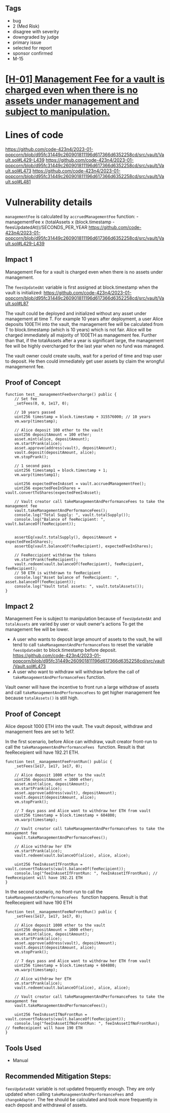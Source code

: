 ## Tags

- bug
- 2 (Med Risk)
- disagree with severity
- downgraded by judge
- primary issue
- selected for report
- sponsor confirmed
- M-15

# [[H-01] Management Fee for a vault is charged even when there is no assets under management and subject to manipulation.](https://github.com/code-423n4/2023-01-popcorn-findings/issues/499) 

# Lines of code

https://github.com/code-423n4/2023-01-popcorn/blob/d95fc31449c260901811196d617366d6352258cd/src/vault/Vault.sol#L429-L439
https://github.com/code-423n4/2023-01-popcorn/blob/d95fc31449c260901811196d617366d6352258cd/src/vault/Vault.sol#L473
https://github.com/code-423n4/2023-01-popcorn/blob/d95fc31449c260901811196d617366d6352258cd/src/vault/Vault.sol#L481


# Vulnerability details

`managementFee` is calculated by `accruedManagementFee` function: 
    - managementFee x (totalAssets x (block.timestamp - feesUpdatedAt))/SECONDS_PER_YEAR
https://github.com/code-423n4/2023-01-popcorn/blob/d95fc31449c260901811196d617366d6352258cd/src/vault/Vault.sol#L429-L439

## Impact 1

Management Fee for a vault is charged even when there is no assets under management.

The `feesUpdatedAt` variable is first assigned at block.timestamp when the vault is initialized:
https://github.com/code-423n4/2023-01-popcorn/blob/d95fc31449c260901811196d617366d6352258cd/src/vault/Vault.sol#L87

The vault could be deployed and initialized without any asset under management at time T. For example 10 years after deployment, a user Alice deposits 100ETH into the vault, the management fee will be calculated from T to block.timestamp (which is 10 years) which is not fair. Alice will be charged immediately all majority of 100ETH as management fee. Further than that, if the totalAssets after a year is significant large, the management fee will be highly overcharged for the last year when no fund was managed.

The vault owner could create vaults, wait for a period of time and trap user to deposit. He then could immediately get user assets by claim the wrongful managemennt fee.

## Proof of Concept

<!-- Put the POC in: test/vault/Vault.t.sol -->


    function test__managementFeeOvercharge() public {
        // Set fee
        _setFees(0, 0, 1e17, 0);

        // 10 years passed
        uint256 timestamp = block.timestamp + 315576000; // 10 years
        vm.warp(timestamp);

        // Alice deposit 100 ether to the vault
        uint256 depositAmount = 100 ether;
        asset.mint(alice, depositAmount);
        vm.startPrank(alice);
        asset.approve(address(vault), depositAmount);
        vault.deposit(depositAmount, alice);
        vm.stopPrank();

        // 1 second pass
        uint256 timestamp1 = block.timestamp + 1;
        vm.warp(timestamp1);

        uint256 expectedFeeInAsset = vault.accruedManagementFee();
        uint256 expectedFeeInShares = vault.convertToShares(expectedFeeInAsset);
        
        // Vault creator call takeManagementAndPerformanceFees to take the management fee
        vault.takeManagementAndPerformanceFees();
        console.log("Total Supply: ", vault.totalSupply());
        console.log("Balance of feeRecipient: ", vault.balanceOf(feeRecipient));

        
        assertEq(vault.totalSupply(), depositAmount + expectedFeeInShares);
        assertEq(vault.balanceOf(feeRecipient), expectedFeeInShares);

        // FeeReccipient withdraw the tokens
        vm.startPrank(feeRecipient);
        vault.redeem(vault.balanceOf(feeRecipient), feeRecipient, feeRecipient);
        // 50 ETH is withdrawn to feeRecipient
        console.log("Asset balance of feeRecipient: ", asset.balanceOf(feeRecipient));
        console.log("Vault total assets: ", vault.totalAssets());
    }

## Impact 2

Management Fee is subject to manipulation because of `feesUpdatedAt` and `totalAssets` are varied by user or vault owner's actions
To get the management fee will be lower. 
- A user who wants to deposit large amount of assets to the vault, he will tend to call `takeManagementAndPerformanceFees` to reset the variable `feesUpdatedAt` to block.timestamp before deposit. 
https://github.com/code-423n4/2023-01-popcorn/blob/d95fc31449c260901811196d617366d6352258cd/src/vault/Vault.sol#L473
- A user who want to withdraw will withdraw before the call of `takeManagementAndPerformanceFees` function.

Vault owner will have the incentive to front run a large withdraw of assets and call `takeManagementAndPerformanceFees` to get higher management fee because `totalAssets()` is still high.

## Proof of Concept

Alice deposit 1000 ETH into the vault. The vault deposit, withdraw and management fees are set to 1e17. 

In the first scenario, before Alice can withdraw, vault creator front-run to call the `takeManagementAndPerformanceFees ` function. Result is that feeReceipient will have 192.21 ETH.

<!-- Put the POC in: test/vault/Vault.t.sol -->

    function test__managementFeeFrontRun() public {
        _setFees(1e17, 1e17, 1e17, 0);

        // Alice deposit 1000 ether to the vault
        uint256 depositAmount = 1000 ether;
        asset.mint(alice, depositAmount);
        vm.startPrank(alice);
        asset.approve(address(vault), depositAmount);
        vault.deposit(depositAmount, alice);
        vm.stopPrank();

        // 7 days pass and Alice want to withdraw her ETH from vault
        uint256 timestamp = block.timestamp + 604800;
        vm.warp(timestamp);

        // Vault creator call takeManagementAndPerformanceFees to take the management fee 
        vault.takeManagementAndPerformanceFees();

        // Alice withdraw her ETH
        vm.startPrank(alice);
        vault.redeem(vault.balanceOf(alice), alice, alice);

        uint256 feeInAssetIfFrontRun = vault.convertToAssets(vault.balanceOf(feeRecipient));
        console.log("feeInAssetIfFrontRun: ", feeInAssetIfFrontRun); // feeReceipient will have 192.21 ETH
    }

In the second scenario, no front-run to call the `takeManagementAndPerformanceFees ` function happens. Result is that feeReceipient will have 190 ETH

<!-- Put the POC in: test/vault/Vault.t.sol -->

    function test__managementFeeNoFrontRun() public {
        _setFees(1e17, 1e17, 1e17, 0);

        // Alice deposit 1000 ether to the vault
        uint256 depositAmount = 1000 ether;
        asset.mint(alice, depositAmount);
        vm.startPrank(alice);
        asset.approve(address(vault), depositAmount);
        vault.deposit(depositAmount, alice);
        vm.stopPrank();

        // 7 days pass and Alice want to withdraw her ETH from vault
        uint256 timestamp = block.timestamp + 604800;
        vm.warp(timestamp);

        // Alice withdraw her ETH
        vm.startPrank(alice);
        vault.redeem(vault.balanceOf(alice), alice, alice);

        // Vault creator call takeManagementAndPerformanceFees to take the management fee 
        vault.takeManagementAndPerformanceFees();

        uint256 feeInAssetIfNoFrontRun = vault.convertToAssets(vault.balanceOf(feeRecipient));
        console.log("feeInAssetIfNoFrontRun: ", feeInAssetIfNoFrontRun); // feeReceipient will have 190 ETH
    }

## Tools Used
- Manual

## Recommended Mitigation Steps: 

`feesUpdatedAt` variable is not updated frequently enough. They are only updated when calling `takeManagementAndPerformanceFees` and `changeAdapter`.
The fee should be calculated and took more frequently in each deposit and withdrawal of assets.
